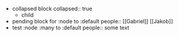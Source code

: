 - collapsed block
  collapsed:: true
	- child
- pending block for :node to :default
  people:: [[Gabriel]] [[Jakob]]
- test :node :many to :default
  people:: some text